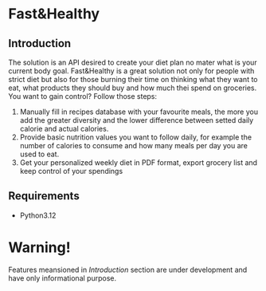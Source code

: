 # Fast&Healthy
## Introduction
The solution is an API desired to create your diet plan no mater what is your current body goal. Fast&Healthy is a great solution not only for people with strict diet but also for those burning their time on thinking what they want to eat, what products they should buy and how much thei spend on groceries.
You want to gain control? Follow those steps:
1. Manually fill in recipes database with your favourite meals, the more you add the greater diversity and the lower difference between setted daily calorie and actual calories.
2. Provide basic nutrition values you want to follow daily, for example the number of calories to consume and how many meals per day you are used to eat.
3. Get your personalized weekly diet in PDF format, export grocery list and keep control of your spendings

## Requirements
- Python3.12

# Warning!
Features meansioned in _Introduction_ section are under development and have only informational purpose.
